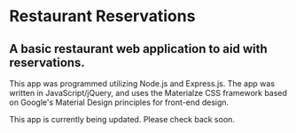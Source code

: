 # Restaurant Reservations

## A basic restaurant web application to aid with reservations.

This app was programmed utilizing Node.js and Express.js. The app was written in JavaScript/jQuery, and uses the Materialze CSS framework based on Google's Material Design principles for front-end design.

This app is currently being updated. Please check back soon.
